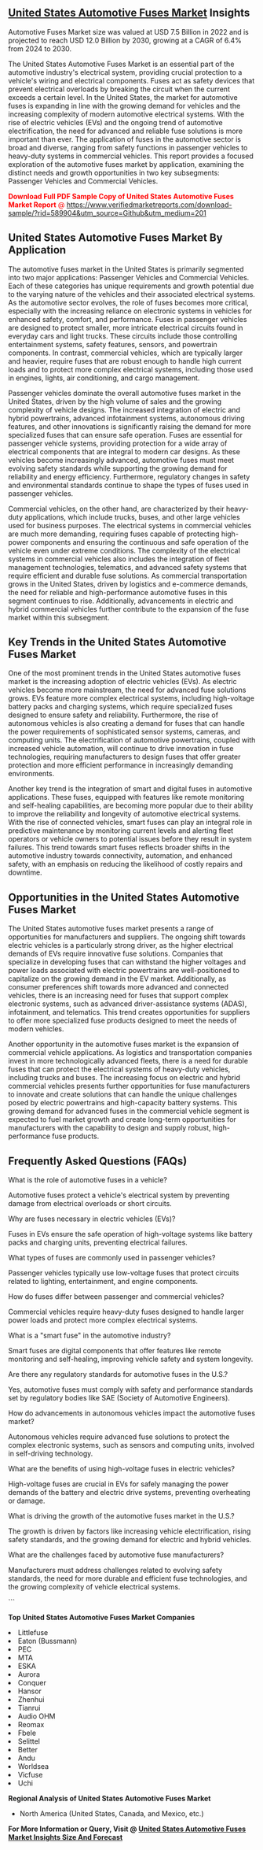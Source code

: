 <h2><a href="https://www.verifiedmarketreports.com/download-sample/?rid=589904&amp;utm_source=Github&amp;utm_medium=201" target="_blank">United States Automotive Fuses Market</a> Insights</h2><p>Automotive Fuses Market size was valued at USD 7.5 Billion in 2022 and is projected to reach USD 12.0 Billion by 2030, growing at a CAGR of 6.4% from 2024 to 2030.</p><p><p>The United States Automotive Fuses Market is an essential part of the automotive industry's electrical system, providing crucial protection to a vehicle's wiring and electrical components. Fuses act as safety devices that prevent electrical overloads by breaking the circuit when the current exceeds a certain level. In the United States, the market for automotive fuses is expanding in line with the growing demand for vehicles and the increasing complexity of modern automotive electrical systems. With the rise of electric vehicles (EVs) and the ongoing trend of automotive electrification, the need for advanced and reliable fuse solutions is more important than ever. The application of fuses in the automotive sector is broad and diverse, ranging from safety functions in passenger vehicles to heavy-duty systems in commercial vehicles. This report provides a focused exploration of the automotive fuses market by application, examining the distinct needs and growth opportunities in two key subsegments: Passenger Vehicles and Commercial Vehicles. <p><span class=""><span style="color: #ff0000;"><strong>Download Full PDF Sample Copy of United States Automotive Fuses Market Report</strong> @ </span><a href="https://www.verifiedmarketreports.com/download-sample/?rid=589904&amp;utm_source=Github&amp;utm_medium=201" target="_blank">https://www.verifiedmarketreports.com/download-sample/?rid=589904&amp;utm_source=Github&amp;utm_medium=201</a></span></p></p><h2>United States Automotive Fuses Market By Application</h2><p>The automotive fuses market in the United States is primarily segmented into two major applications: Passenger Vehicles and Commercial Vehicles. Each of these categories has unique requirements and growth potential due to the varying nature of the vehicles and their associated electrical systems. As the automotive sector evolves, the role of fuses becomes more critical, especially with the increasing reliance on electronic systems in vehicles for enhanced safety, comfort, and performance. Fuses in passenger vehicles are designed to protect smaller, more intricate electrical circuits found in everyday cars and light trucks. These circuits include those controlling entertainment systems, safety features, sensors, and powertrain components. In contrast, commercial vehicles, which are typically larger and heavier, require fuses that are robust enough to handle high current loads and to protect more complex electrical systems, including those used in engines, lights, air conditioning, and cargo management.<p>Passenger vehicles dominate the overall automotive fuses market in the United States, driven by the high volume of sales and the growing complexity of vehicle designs. The increased integration of electric and hybrid powertrains, advanced infotainment systems, autonomous driving features, and other innovations is significantly raising the demand for more specialized fuses that can ensure safe operation. Fuses are essential for passenger vehicle systems, providing protection for a wide array of electrical components that are integral to modern car designs. As these vehicles become increasingly advanced, automotive fuses must meet evolving safety standards while supporting the growing demand for reliability and energy efficiency. Furthermore, regulatory changes in safety and environmental standards continue to shape the types of fuses used in passenger vehicles. <p>Commercial vehicles, on the other hand, are characterized by their heavy-duty applications, which include trucks, buses, and other large vehicles used for business purposes. The electrical systems in commercial vehicles are much more demanding, requiring fuses capable of protecting high-power components and ensuring the continuous and safe operation of the vehicle even under extreme conditions. The complexity of the electrical systems in commercial vehicles also includes the integration of fleet management technologies, telematics, and advanced safety systems that require efficient and durable fuse solutions. As commercial transportation grows in the United States, driven by logistics and e-commerce demands, the need for reliable and high-performance automotive fuses in this segment continues to rise. Additionally, advancements in electric and hybrid commercial vehicles further contribute to the expansion of the fuse market within this subsegment.<h2>Key Trends in the United States Automotive Fuses Market</h2><p>One of the most prominent trends in the United States automotive fuses market is the increasing adoption of electric vehicles (EVs). As electric vehicles become more mainstream, the need for advanced fuse solutions grows. EVs feature more complex electrical systems, including high-voltage battery packs and charging systems, which require specialized fuses designed to ensure safety and reliability. Furthermore, the rise of autonomous vehicles is also creating a demand for fuses that can handle the power requirements of sophisticated sensor systems, cameras, and computing units. The electrification of automotive powertrains, coupled with increased vehicle automation, will continue to drive innovation in fuse technologies, requiring manufacturers to design fuses that offer greater protection and more efficient performance in increasingly demanding environments.<p>Another key trend is the integration of smart and digital fuses in automotive applications. These fuses, equipped with features like remote monitoring and self-healing capabilities, are becoming more popular due to their ability to improve the reliability and longevity of automotive electrical systems. With the rise of connected vehicles, smart fuses can play an integral role in predictive maintenance by monitoring current levels and alerting fleet operators or vehicle owners to potential issues before they result in system failures. This trend towards smart fuses reflects broader shifts in the automotive industry towards connectivity, automation, and enhanced safety, with an emphasis on reducing the likelihood of costly repairs and downtime.<h2>Opportunities in the United States Automotive Fuses Market</h2><p>The United States automotive fuses market presents a range of opportunities for manufacturers and suppliers. The ongoing shift towards electric vehicles is a particularly strong driver, as the higher electrical demands of EVs require innovative fuse solutions. Companies that specialize in developing fuses that can withstand the higher voltages and power loads associated with electric powertrains are well-positioned to capitalize on the growing demand in the EV market. Additionally, as consumer preferences shift towards more advanced and connected vehicles, there is an increasing need for fuses that support complex electronic systems, such as advanced driver-assistance systems (ADAS), infotainment, and telematics. This trend creates opportunities for suppliers to offer more specialized fuse products designed to meet the needs of modern vehicles.<p>Another opportunity in the automotive fuses market is the expansion of commercial vehicle applications. As logistics and transportation companies invest in more technologically advanced fleets, there is a need for durable fuses that can protect the electrical systems of heavy-duty vehicles, including trucks and buses. The increasing focus on electric and hybrid commercial vehicles presents further opportunities for fuse manufacturers to innovate and create solutions that can handle the unique challenges posed by electric powertrains and high-capacity battery systems. This growing demand for advanced fuses in the commercial vehicle segment is expected to fuel market growth and create long-term opportunities for manufacturers with the capability to design and supply robust, high-performance fuse products.<h2>Frequently Asked Questions (FAQs)</h2><p>What is the role of automotive fuses in a vehicle? </p><p>Automotive fuses protect a vehicle's electrical system by preventing damage from electrical overloads or short circuits.</p><p>Why are fuses necessary in electric vehicles (EVs)?</p><p>Fuses in EVs ensure the safe operation of high-voltage systems like battery packs and charging units, preventing electrical failures.</p><p>What types of fuses are commonly used in passenger vehicles?</p><p>Passenger vehicles typically use low-voltage fuses that protect circuits related to lighting, entertainment, and engine components.</p><p>How do fuses differ between passenger and commercial vehicles? </p><p>Commercial vehicles require heavy-duty fuses designed to handle larger power loads and protect more complex electrical systems.</p><p>What is a "smart fuse" in the automotive industry?</p><p>Smart fuses are digital components that offer features like remote monitoring and self-healing, improving vehicle safety and system longevity.</p><p>Are there any regulatory standards for automotive fuses in the U.S.? </p><p>Yes, automotive fuses must comply with safety and performance standards set by regulatory bodies like SAE (Society of Automotive Engineers).</p><p>How do advancements in autonomous vehicles impact the automotive fuses market?</p><p>Autonomous vehicles require advanced fuse solutions to protect the complex electronic systems, such as sensors and computing units, involved in self-driving technology.</p><p>What are the benefits of using high-voltage fuses in electric vehicles?</p><p>High-voltage fuses are crucial in EVs for safely managing the power demands of the battery and electric drive systems, preventing overheating or damage.</p><p>What is driving the growth of the automotive fuses market in the U.S.?</p><p>The growth is driven by factors like increasing vehicle electrification, rising safety standards, and the growing demand for electric and hybrid vehicles.</p><p>What are the challenges faced by automotive fuse manufacturers? </p><p>Manufacturers must address challenges related to evolving safety standards, the need for more durable and efficient fuse technologies, and the growing complexity of vehicle electrical systems.</p>```</p><p><strong>Top United States Automotive Fuses Market Companies</strong></p><div data-test-id=""><p><li> Littlefuse</li><li> Eaton (Bussmann)</li><li> PEC</li><li> MTA</li><li> ESKA</li><li> Aurora</li><li> Conquer</li><li> Hansor</li><li> Zhenhui</li><li> Tianrui</li><li> Audio OHM</li><li> Reomax</li><li> Fbele</li><li> Selittel</li><li> Better</li><li> Andu</li><li> Worldsea</li><li> Vicfuse</li><li> Uchi</li></p><div><strong>Regional Analysis of&nbsp;United States Automotive Fuses Market</strong></div><ul><li dir="ltr"><p dir="ltr">North America&nbsp;(United States, Canada, and Mexico, etc.)</p></li></ul><p><strong>For More Information or Query, Visit @&nbsp;</strong><strong><a href="https://www.verifiedmarketreports.com/product/automotive-fuses-market/?utm_source=Github&amp;utm_medium=201" target="_blank">United States Automotive Fuses Market Insights Size And Forecast</a></strong></p></div>
